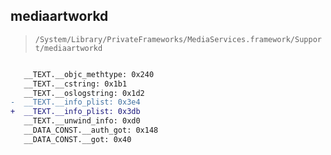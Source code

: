 ## mediaartworkd

> `/System/Library/PrivateFrameworks/MediaServices.framework/Support/mediaartworkd`

```diff

   __TEXT.__objc_methtype: 0x240
   __TEXT.__cstring: 0x1b1
   __TEXT.__oslogstring: 0x1d2
-  __TEXT.__info_plist: 0x3e4
+  __TEXT.__info_plist: 0x3db
   __TEXT.__unwind_info: 0xd0
   __DATA_CONST.__auth_got: 0x148
   __DATA_CONST.__got: 0x40

```
